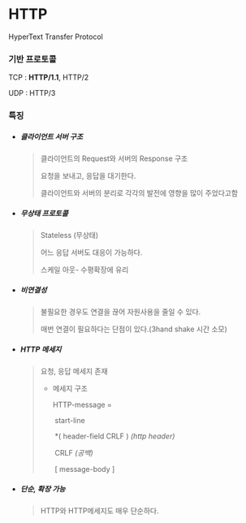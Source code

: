 # HTTP

HyperText Transfer Protocol

### 기반 프로토콜

TCP : **HTTP/1.1**, HTTP/2

UDP : HTTP/3



### 특징

- ##### 클라이언트 서버 구조

  > 클라이언트의 Request와 서버의 Response 구조
  >
  > 요청을 보내고, 응답을 대기한다.
  >
  > 클라이언트와 서버의 분리로 각각의 발전에 영향을 많이 주었다고함



- ##### 무상태 프로토콜

  >Stateless (무상태)
  >
  >어느 응답 서버도 대응이 가능하다.
  >
  >스케일 아웃- 수평확장에 유리

- ##### 비연결성

  >불필요한 경우도 연결을 끊어 자원사용을 줄일 수 있다.
  >
  >매번 연결이 필요하다는 단점이 있다.(3hand shake 시간 소모)

  

- ##### HTTP 메세지

  > 요청, 응답 메세지 존재
  >
  > - 메세지 구조
  >
  >   HTTP-message = 
  >
  >   ​	start-line
  >
  >   ​	*( header-field CRLF ) *(http header)*
  >
  >   ​	CRLF *(공백)*
  >
  >   ​	[ message-body ]			

- ##### 단순, 확장 가능

  >HTTP와 HTTP메세지도 매우 단순하다.
